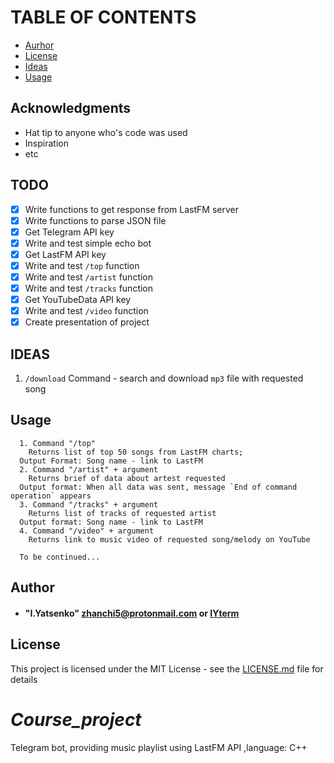 # TABLE OF CONTENTS
* [Aurhor](#author)
* [License](#license)
* [Ideas](#IDEAS)
* [Usage](#usage)



## Acknowledgments

* Hat tip to anyone who's code was used
* Inspiration
* etc


## <a name='todo'></a> TODO

- [x] Write functions to get response from LastFM server
- [x] Write functions to parse JSON file
- [x] Get Telegram API key
- [x] Write and test simple echo bot
- [x] Get LastFM API key
- [x] Write and test `/top` function
- [x] Write and test `/artist` function
- [x] Write and test `/tracks` function
- [x] Get YouTubeData API key
- [x] Write and test `/video` function
- [x] Create presentation of project

## <a name='ideas'></a> IDEAS
  1. `/download` Command - search and download `mp3` file with requested song

## <a name='usage'></a> Usage

```
  1. Command "/top"
    Returns list of top 50 songs from LastFM charts;
  Output Format: Song name - link to LastFM
  2. Command "/artist" + argument
    Returns brief of data about artest requested
  Output format: When all data was sent, message `End of command operation` appears
  3. Command "/tracks" + argument
    Returns list of tracks of requested artist
  Output format: Song name - link to LastFM
  4. Command "/video" + argument
    Returns link to music video of requested song/melody on YouTube

  To be continued...
```

## <a name="author"></a>Author
* #### "I.Yatsenko" <zhanchi5@protonmail.com> or [IYterm](https://github.com/IYterm)




## <a name='license'></a> License
This project is licensed under the MIT License - see the [LICENSE.md](LICENSE.md) file for details

# *Course_project*
Telegram bot, providing music playlist using LastFM API ,language: C++
